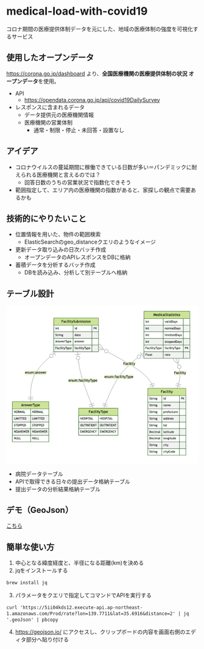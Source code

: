 # medical-load-with-covid19

コロナ期間の医療提供体制データを元にした、地域の医療体制の強度を可視化するサービス  

## 使用したオープンデータ

https://corona.go.jp/dashboard より、**全国医療機関の医療提供体制の状況 オープンデータ**を使用。  

- API
  - https://opendata.corona.go.jp/api/covid19DailySurvey
- レスポンスに含まれるデータ
  - データ提供元の医療機関情報
  - 医療機関の営業体制
    - 通常・制限・停止・未回答・設置なし

## アイデア

- コロナウイルスの蔓延期間に稼働できている日数が多い＝パンデミックに耐えられる医療機関と言えるのでは？
  - 回答日数のうちの営業状況で指数化できそう
- 範囲指定して、エリア内の医療機関の指数があると、家探しの観点で需要あるかも

## 技術的にやりたいこと

- 位置情報を用いた、物件の範囲検索
  - ElasticSearchのgeo_distanceクエリのようなイメージ
- 更新データ取り込みの日次バッチ作成
  - オープンデータのAPIレスポンスをDBに格納
- 蓄積データを分析するバッチ作成
  - DBを読み込み、分析して別テーブルへ格納

## テーブル設計

![](./prisma/ERD.png)

- 病院データテーブル
- APIで取得できる日々の提出データ格納テーブル
- 提出データの分析結果格納テーブル

## デモ（GeoJson）

[こちら](./demo.geojson)


## 簡単な使い方

1. 中心となる緯度経度と、半径になる距離(km)を決める
2. jqをインストールする  
  ```bash
  brew install jq
  ```
3. パラメータをクエリで指定してコマンドでAPIを実行する  
  ```
  curl 'https://5ii04kds12.execute-api.ap-northeast-1.amazonaws.com/Prod/rate?lon=139.7711&lat=35.6916&distance=2' | jq '.geoJson' | pbcopy
  ```
4. https://geojson.io/ にアクセスし、クリップボードの内容を画面右側のエディタ部分へ貼り付ける
